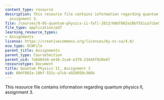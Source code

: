 ```yaml
---
content_type: resource
description: This resource file contains information regarding quantum physics II,
  assignment 3.
file: /courses/8-05-quantum-physics-ii-fall-2013/60df802a10bf551ca7cbe928050c366b_MIT8_05F13_ps3.pdf
file_type: application/pdf
learning_resource_types:
- Assignments
license: https://creativecommons.org/licenses/by-nc-sa/4.0/
ocw_type: OCWFile
parent_title: Assignments
parent_type: CourseSection
parent_uid: 7abb6434-ee16-2ca4-e370-23444f820e47
resourcetype: Document
title: Quantum Physics II, Assignment 3
uid: 60df802a-10bf-551c-a7cb-e928050c366b
---
```

This resource file contains information regarding quantum physics II, assignment 3.